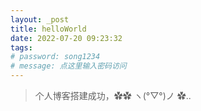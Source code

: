 ```yaml
---
layout: _post
title: helloWorld
date: 2022-07-20 09:23:32
tags:
# password: song1234
# message: 点这里输入密码访问
---
```


> 个人博客搭建成功，✿✿ ヽ(°▽°)ノ ✿..
